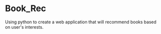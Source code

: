 # Book_Rec
Using python to create a web application that will recommend books based on user's interests.
